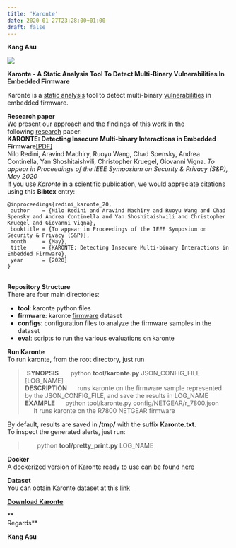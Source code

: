 ```yaml
---
title: 'Karonte'
date: 2020-01-27T23:28:00+01:00
draft: false
---
```


**Kang Asu**

[![](https://1.bp.blogspot.com/-8rtRowlPSgU/XhU4fjUf0qI/AAAAAAAARZA/45QW8Q923QQN-aBSXil21yhnZ62YKKhvwCNcBGAsYHQ/s640/karonte_1_overview.png)](https://1.bp.blogspot.com/-8rtRowlPSgU/XhU4fjUf0qI/AAAAAAAARZA/45QW8Q923QQN-aBSXil21yhnZ62YKKhvwCNcBGAsYHQ/s1600/karonte_1_overview.png)

**Karonte - A Static Analysis Tool To Detect Multi-Binary Vulnerabilities In Embedded Firmware**

  
Karonte is a [static analysis](https://www.kitploit.com/search/label/Static%20Analysis "static analysis") tool to detect multi-binary [vulnerabilities](https://www.kitploit.com/search/label/vulnerabilities "vulnerabilities") in embedded firmware.  
  
**Research paper**  
We present our approach and the findings of this work in the following [research](https://www.kitploit.com/search/label/Research "research") paper:  
**KARONTE: Detecting Insecure Multi-binary Interactions in Embedded Firmware**[\[PDF\]](https://www.badnack.it/static/papers/University/karonte.pdf "[PDF]")  
Nilo Redini, Aravind Machiry, Ruoyu Wang, Chad Spensky, Andrea Continella, Yan Shoshitaishvili, Christopher Kruegel, Giovanni Vigna. _To appear in Proceedings of the IEEE Symposium on Security & Privacy (S&P), May 2020_  
If you use _Karonte_ in a scientific publication, we would appreciate citations using this **Bibtex** entry:

```
@inproceedings{redini_karonte_20,  
 author    = {Nilo Redini and Aravind Machiry and Ruoyu Wang and Chad Spensky and Andrea Continella and Yan Shoshitaishvili and Christopher Kruegel and Giovanni Vigna},  
 booktitle = {To appear in Proceedings of the IEEE Symposium on Security & Privacy (S&P)},  
 month     = {May},  
 title     = {KARONTE: Detecting Insecure Multi-binary Interactions in Embedded Firmware},  
 year      = {2020}  
}
```

[](https://www.blogger.com/u/7/null)  
**Repository Structure**  
There are four main directories:

*   **tool**: karonte python files
*   **firmware**: karonte [firmware](https://www.kitploit.com/search/label/Firmware "firmware") dataset
*   **configs**: configuration files to analyze the firmware samples in the dataset
*   **eval**: scripts to run the various evaluations on karonte

  
**Run Karonte**  
To run karonte, from the root directory, just run

>  **SYNOPSIS**       python **tool/karonte.py** JSON\_CONFIG\_FILE \[LOG\_NAME\]  
> **DESCRIPTION**      runs karonte on the firmware sample represented by the JSON\_CONFIG\_FILE, and save the results in LOG\_NAME  
> **EXAMPLE**      python tool/karonte.py config/NETGEAR/r\_7800.json      It runs karonte on the R7800 NETGEAR firmware

By default, results are saved in **/tmp/** with the suffix **Karonte.txt**.  
To inspect the generated alerts, just run:

>        python **tool/pretty\_print.py** LOG\_NAME

  
**Docker**  
A dockerized version of Karonte ready to use can be found [here](https://hub.docker.com/r/badnack/karonte "here")  
  
**Dataset**  
You can obtain Karonte dataset at this [link](https://drive.google.com/file/d/1-VOf-tEpu4LIgyDyZr7bBZCDK-K2DHaj/view?usp=sharing "link")  
  

**[Download Karonte](http://ellevolaw.com/3sYa "Download Karonte")**

**  
Regards**

**Kang Asu**